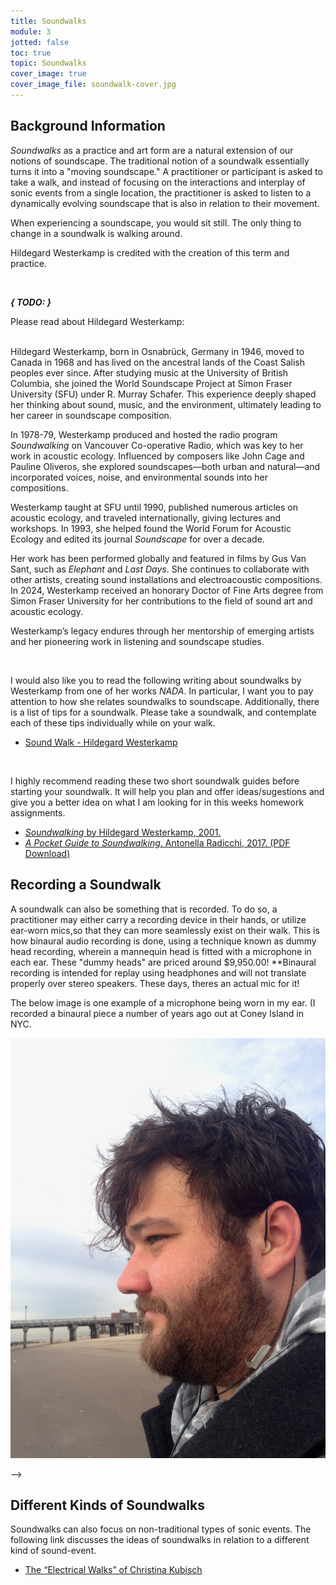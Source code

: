 ```yaml
---
title: Soundwalks
module: 3
jotted: false
toc: true
topic: Soundwalks
cover_image: true
cover_image_file: soundwalk-cover.jpg
---
```


## Background Information

_Soundwalks_ as a practice and art form are a natural extension of our notions of soundscape. The traditional notion of a soundwalk essentially turns it into a "moving soundscape." A practitioner or participant is asked to take a walk, and instead of focusing on the interactions and interplay of sonic events from a single location, the practitioner is asked to listen to a dynamically evolving soundscape that is also in relation to their movement.

When experiencing a soundscape, you would sit still. The only thing to change in a soundwalk is walking around.

Hildegard Westerkamp is credited with the creation of this term and practice.


<br />

**_{ TODO: }_**

Please read about Hildegard Westerkamp:

\
Hildegard Westerkamp, born in Osnabrück, Germany in 1946, moved to Canada in 1968 and has lived on the ancestral lands of the Coast Salish peoples ever since. After studying music at the University of British Columbia, she joined the World Soundscape Project at Simon Fraser University (SFU) under R. Murray Schafer. This experience deeply shaped her thinking about sound, music, and the environment, ultimately leading to her career in soundscape composition.

In 1978-79, Westerkamp produced and hosted the radio program *Soundwalking* on Vancouver Co-operative Radio, which was key to her work in acoustic ecology. Influenced by composers like John Cage and Pauline Oliveros, she explored soundscapes—both urban and natural—and incorporated voices, noise, and environmental sounds into her compositions.

Westerkamp taught at SFU until 1990, published numerous articles on acoustic ecology, and traveled internationally, giving lectures and workshops. In 1993, she helped found the World Forum for Acoustic Ecology and edited its journal *Soundscape* for over a decade.

Her work has been performed globally and featured in films by Gus Van Sant, such as *Elephant* and *Last Days*. She continues to collaborate with other artists, creating sound installations and electroacoustic compositions. In 2024, Westerkamp received an honorary Doctor of Fine Arts degree from Simon Fraser University for her contributions to the field of sound art and acoustic ecology.

Westerkamp’s legacy endures through her mentorship of emerging artists and her pioneering work in listening and soundscape studies.


<br />


I would also like you to read the following writing about soundwalks by Westerkamp from one of her works _NADA_. In particular, I want you to pay attention to how she relates soundwalks to soundscape. Additionally, there is a list of tips for a soundwalk. Please take a soundwalk, and contemplate each of these tips individually while on your walk.

- [Sound Walk - Hildegard Westerkamp](https://www.hildegardwesterkamp.ca/sound/installations/Nada/soundwalk/)

<br />
<!-- kt
I would also like you to read the following two articles further discussing soundwalks.
-->

I highly recommend reading these two short soundwalk guides before starting your soundwalk. It will help you plan and offer ideas/sugestions and give you a better idea on what I am looking for in this weeks homework assignments.

- [_Soundwalking_ by Hildegard Westerkamp, 2001.](https://www.hildegardwesterkamp.ca/writings/writingsby/?post_id=13&title=soundwalking)
- [_A Pocket Guide to Soundwalking_. Antonella Radicchi, 2017. (PDF Download)](https://github.com/Montana-Media-Arts/intro-to-sonic-arts/raw/master/resources/Radicchi_2017_A-Pocket-Guide.pdf)



## Recording a Soundwalk

A soundwalk can also be something that is recorded. To do so, a practitioner may either carry a recording device in their hands, or utilize ear-worn mics,so that they can more seamlessly exist on their walk. This is how binaural audio recording is done, using a technique known as dummy head recording, wherein a mannequin head is fitted with a microphone in each ear. These "dummy heads" are priced around $9,950.00! 
**Binaural recording is intended for replay using headphones and will not translate properly over stereo speakers. These days, theres an actual mic for it!
<!-- website is down , kt  [Coney Island in NYC](https://michaelmusick.com/coney-island-is-here/)) -->

The below image is one example of a microphone being worn in my ear. (I recorded a binaural piece a number of years ago out at Coney Island in NYC.

![Example of an in-ear microphone](../imgs/in-ear-mic.jpeg "Example of an in-ear microphone")

-->
## Different Kinds of Soundwalks

Soundwalks can also focus on non-traditional types of sonic events. The following link discusses the ideas of soundwalks in relation to a different kind of sound-event.

- [The “Electrical Walks” of Christina Kubisch](https://christinakubisch.de/electrical-walks)

